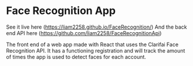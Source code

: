 # Face Recognition App

See it live here (https://liam2258.github.io/FaceRecognition/)
And the back end API here (https://github.com/liam2258/FaceRecognitionApi)

The front end of a web app made with React that uses the Clarifai Face Recognition API. It has a functioning registration and will track the amount of times the app is used to detect faces for each account.
